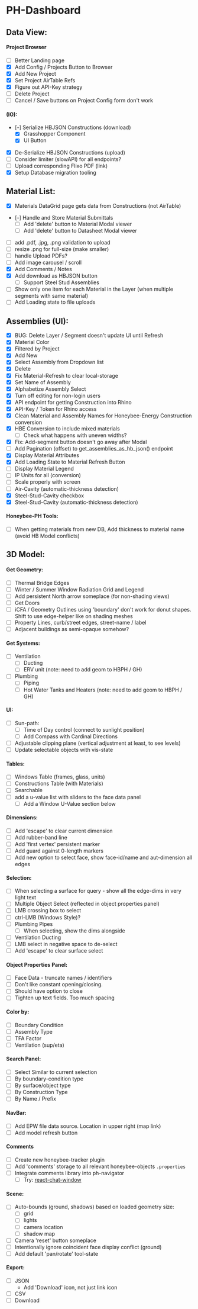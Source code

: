 # PH-Dashboard


## Data View:
#### Project Browser
- [ ] Better Landing page
- [x] Add Config / Projects Button to Browser
- [x] Add New Project
- [x] Set Project AirTable Refs
- [x] Figure out API-Key strategy
- [ ] Delete Project
- [ ] Cancel / Save buttons on Project Config form don't work

#### (IO):
- [-] Serialize HBJSON Constructions (download)
  - [x] Grasshopper Component
  - [x] UI Button 
- [x] De-Serialize HBJSON Constructions (upload)
- [ ] Consider limiter (slowAPI) for all endpoints?
- [ ] Upload corresponding Flixo PDF (link)
- [x] Setup Database migration tooling

## Material List:
- [x] Materials DataGrid page gets data from Constructions (not AirTable)
- [-] Handle and Store Material Submittals
  - [ ] Add 'delete' button to Material Modal viewer
  - [ ] Add 'delete' button to Datasheet Modal viewer
- [ ] add .pdf, .jpg, .png validation to upload
- [ ] resize .png for full-size (make smaller)
- [ ] handle Upload PDFs?
- [ ] Add image carousel / scroll
- [x] Add Comments / Notes
- [x] Add download as HBJSON button
  - [ ] Support Steel Stud Assemblies
- [ ] Show only one item for each Material in the Layer (when multiple segments with same material)
- [ ] Add Loading state to file uploads

## Assemblies (UI):
- [x] BUG: Delete Layer / Segment doesn't update UI until Refresh
- [x] Material Color
- [x] Filtered by Project
- [x] Add New
- [x] Select Assembly from Dropdown list
- [x] Delete
- [x] Fix Material-Refresh to clear local-storage
- [x] Set Name of Assembly
- [x] Alphabetize Assembly Select
- [x] Turn off editing for non-login users
- [x] API endpoint for getting Construction into Rhino
- [x] API-Key / Token for Rhino access
- [x] Clean Material and Assembly Names for Honeybee-Energy Construction conversion
- [x] HBE Conversion to include mixed materials
  - [ ] Check what happens with uneven widths?
- [x] Fix: Add-segment button doesn't go away after Modal
- [ ] Add Pagination (offset) to get_assemblies_as_hb_json() endpoint
- [x] Display Material Attributes
- [x] Add Loading State to Material Refresh Button
- [ ] Display Material Legend
- [ ] IP Units for all (conversion)
- [ ] Scale properly with screen
- [ ] Air-Cavity (automatic-thickness detection)
- [x] Steel-Stud-Cavity checkbox
- [x] Steel-Stud-Cavity (automatic-thickness detection)

#### Honeybee-PH Tools:
- [ ] When getting materials from new DB, Add thickness to material name (avoid HB Model conflicts)


## 3D Model:
#### Get Geometry:
- [ ] Thermal Bridge Edges
- [ ] Winter / Summer Window Radiation Grid and Legend
- [ ] Add persistent North arrow someplace (for non-shading views)
- [ ] Get Doors
- [ ] iCFA / Geometry Outlines using 'boundary' don't work for donut shapes. Shift to use edge-helper like on shading meshes
- [ ] Property Lines, curb/street edges, street-name / label
- [ ] Adjacent buildings as semi-opaque somehow?

#### Get Systems:
- [ ] Ventilation
  - [ ] Ducting 
  - [ ] ERV unit (note: need to add geom to HBPH / GH)
- [ ] Plumbing
  - [ ] Piping
  - [ ] Hot Water Tanks and Heaters (note: need to add geom to HBPH / GH)

#### UI:
- [ ] Sun-path:
  - [ ] Time of Day control (connect to sunlight position)
  - [ ] Add Compass with Cardinal Directions
- [ ] Adjustable clipping plane (vertical adjustment at least, to see levels)
- [ ] Update selectable objects with vis-state

#### Tables:
- [ ] Windows Table (frames, glass, units)
- [ ] Constructions Table (with Materials)
- [ ] Searchable
- [ ] add a u-value list with sliders to the face data panel 
  - [ ] Add a Window U-Value section below

#### Dimensions:
- [ ] Add 'escape' to clear current dimension
- [ ] Add rubber-band line
- [ ] Add 'first vertex' persistent marker
- [ ] Add guard against 0-length markers
- [ ] Add new option to select face, show face-id/name and aut-dimension all edges

#### Selection:
- [ ] When selecting a surface for query - show all the edge-dims in very light text
- [ ] Multiple Object Select (reflected in object properties panel)
- [ ] LMB crossing box to select
- [ ] ctrl-LMB (Windows Style)?
- [ ] Plumbing Pipes
  - [ ] When selecting, show the dims alongside
- [ ] Ventilation Ducting
- [ ] LMB select in negative space to de-select
- [ ] Add 'escape' to clear surface select

#### Object Properties Panel:
- [ ] Face Data - truncate names / identifiers
- [ ] Don't like constant opening/closing. 
- [ ] Should have option to close
- [ ] Tighten up text fields. Too much spacing

#### Color by:
- [ ] Boundary Condition
- [ ] Assembly Type
- [ ] TFA Factor
- [ ] Ventilation (sup/eta)

#### Search Panel:
- [ ] Select Similar to current selection
- [ ] By boundary-condition type
- [ ] By surface/object type
- [ ] By Construction Type
- [ ] By Name / Prefix 

#### NavBar:
- [ ] Add EPW file data source. Location in upper right (map link)
- [ ] Add model refresh button

#### Comments 
- [ ] Create new honeybee-tracker plugin
- [ ] Add 'comments' storage to all relevant honeybee-objects `.properties`
- [ ] Integrate comments library into ph-navigator
  - [ ] Try: [react-chat-window](https://www.npmjs.com/package/react-chat-window?activeTab=readme)

#### Scene:
- [ ] Auto-bounds (ground, shadows) based on loaded geometry size:
  - [ ] grid
  - [ ] lights
  - [ ] camera location
  - [ ] shadow map
- [ ] Camera 'reset' button someplace
- [ ] Intentionally ignore coincident face display conflict (ground)
- [ ] Add default 'pan/rotate' tool-state

#### Export:
- [ ] JSON
  -  Add 'Download' icon, not just link icon 
- [ ] CSV
- [ ] Download
